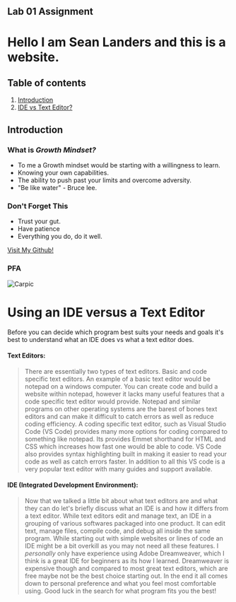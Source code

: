 ## Lab 01 Assignment


# Hello I am Sean Landers and this is a website.

## Table of contents
1. [Introduction](#introduction)
2. [IDE vs Text Editor?](#paragraph1)




## Introduction <a name="introduction"></a>

### What is *Growth Mindset?*

- To me a Growth mindset would be starting with a willingness to learn.
- Knowing your own capabilities.
- The ability to push past your limits and overcome adversity.
- "Be like water" - Bruce lee.

### Don't Forget This

- Trust your gut.
- Have patience
- Everything you do, do it well.



[Visit My Github!](https://github.com/seanlanders92)

### PFA
![Carpic](https://cdn.bringatrailer.com/wp-content/uploads/2019/03/1974_datsun_260z_155292721566e7dff9f98764da20190316_0917381.jpg)





# Using an IDE versus a Text Editor <a name="paragraph1"></a>
Before you can decide which program best suits your needs and goals it's best to understand what an IDE does vs what a text editor does.

#### Text Editors:

> There are essentially two types of text editors. Basic and code specific text editors. An example of a basic text editor would be notepad on a windows computer. You can create code and build a website within notepad, however it lacks many useful features that a code specific text editor would provide. Notepad and similar programs on other operating systems are the barest of bones text editors and can make it difficult to catch errors as well as reduce coding efficiency. A coding specific text editor, such as Visual Studio Code (VS Code) provides many more options for coding compared to something like notepad. Its provides Emmet shorthand for HTML and CSS which increases how fast one would be able to code. VS Code also provides syntax highlighting built in making it easier to read your code as well as catch errors faster. In addition to all this VS code is a very popular text editor with many guides and support available.



#### IDE (Integrated Development Environment):

> Now that we talked a little bit about what text editors are and what they can do let's briefly discuss what an IDE is and how it differs from a text editor. While text editors edit and manage text, an IDE in a grouping of various softwares packaged into one product. It can edit text, manage files, compile code, and debug all inside the same program. While starting out with simple websites or lines of code an IDE might be a bit overkill as you may not need all these features. I *personally* only have experience using Adobe Dreamweaver, which I think is a great IDE for beginners as its how I learned. Dreamweaver is expensive though and compared to most great text editors, which are free maybe not be the best choice starting out. In the end it all comes down to personal preference and what you feel most comfortable using. Good luck in the search for what program fits you the best!
